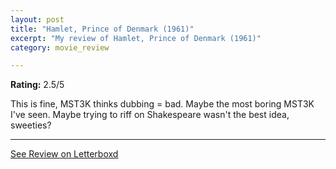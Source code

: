 ```yaml
---
layout: post
title: "Hamlet, Prince of Denmark (1961)"
excerpt: "My review of Hamlet, Prince of Denmark (1961)"
category: movie_review

---
```


**Rating:** 2.5/5

This is fine, MST3K thinks dubbing = bad. Maybe the most boring MST3K I've seen. Maybe trying to riff on Shakespeare wasn't the best idea, sweeties?

<hr>

[See Review on Letterboxd](https://boxd.it/4HZppr)
